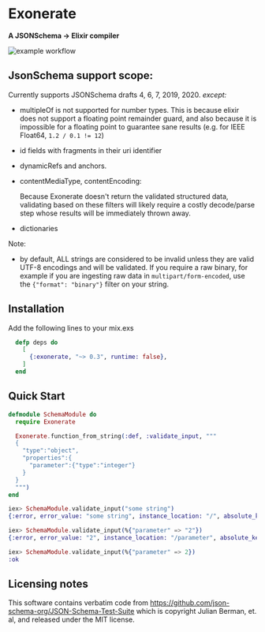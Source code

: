 # Exonerate

**A JSONSchema -> Elixir compiler**

![example workflow](https://github.com/ityonemo/exonerate/actions/workflows/elixir.yml/badge.svg)

## JsonSchema support scope:

Currently supports JSONSchema drafts 4, 6, 7, 2019, 2020.  *except:*

- multipleOf is not supported for number types.  This is because
  elixir does not support a floating point remainder guard, and also
  because it is impossible for a floating point to guarantee sane results
  (e.g. for IEEE Float64, `1.2 / 0.1 != 12`)
- id fields with fragments in their uri identifier
- dynamicRefs and anchors.
- contentMediaType, contentEncoding:

  Because Exonerate doesn't return the validated structured data, validating based
  on these filters will likely require a costly decode/parse step whose results will
  be immediately thrown away.

- dictionaries

Note:

- by default, ALL strings are considered to be invalid unless they are valid
  UTF-8 encodings and will be validated.  If you require a raw binary, for example
  if you are ingesting raw data in `multipart/form-encoded`, use the
  `{"format": "binary"}` filter on your string.

## Installation

Add the following lines to your mix.exs

```elixir
  defp deps do
    [
      {:exonerate, "~> 0.3", runtime: false},
    ]
  end
```

## Quick Start

```elixir
defmodule SchemaModule do
  require Exonerate

  Exonerate.function_from_string(:def, :validate_input, """
  {
    "type":"object",
    "properties":{
      "parameter":{"type":"integer"}
    }
  }
  """)
end
```

```elixir
iex> SchemaModule.validate_input("some string")
{:error, error_value: "some string", instance_location: "/", absolute_keyword_location: "#/type"}

iex> SchemaModule.validate_input(%{"parameter" => "2"})
{:error, error_value: "2", instance_location: "/parameter", absolute_keyword_location: "#/properties/parameter/type"}

iex> SchemaModule.validate_input(%{"parameter" => 2})
:ok
```

## Licensing notes

This software contains verbatim code from https://github.com/json-schema-org/JSON-Schema-Test-Suite
which is copyright Julian Berman, et. al, and released under the MIT license.

